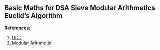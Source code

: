 ## Basic Maths for DSA Sieve Modular Arithmetics Euclid’s Algorithm
**References:**
1. [GCD](https://www.codingninjas.com/blog/2020/07/25/explained-euclids-gcd-algorithm/)
2. [Modular Arithmetic](https://www.codeforces.com/blog/entry/72527)